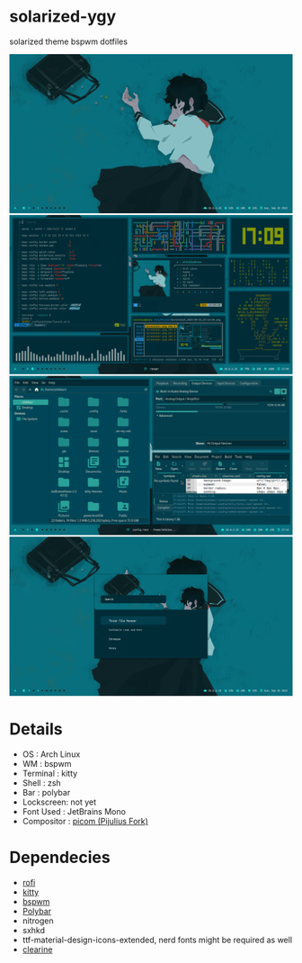# solarized-ygy
solarized theme bspwm dotfiles

![enter image description here](https://github.com/shikikan-neko08/solarized-ygy/blob/main/screenshot/Screenshot_2022-09-25_17-16-54.png)
![enter image description here](https://github.com/shikikan-neko08/solarized-ygy/blob/main/screenshot/Screenshot_2022-09-25_17-09-58.png)
![enter image description here](https://github.com/shikikan-neko08/solarized-ygy/blob/main/screenshot/Screenshot_2022-09-25_17-12-40.png)
![enter image description here](https://github.com/shikikan-neko08/solarized-ygy/blob/main/screenshot/Screenshot_2022-09-25_17-16-31.png)

# Details
* OS        : Arch Linux     
* WM        : bspwm    
* Terminal  : kitty    
* Shell     : zsh          
* Bar       : polybar     
* Lockscreen: not yet     
* Font Used : JetBrains Mono
* Compositor : [picom (Pijulius Fork)](https://github.com/pijulius/picom)

# Dependecies
 * [rofi](https://github.com/davatorium/rofi)      
 * [kitty](https://github.com/kovidgoyal/kitty)         
 * [bspwm](https://github.com/baskerville/bspwm)         
 * [Polybar](https://github.com/polybar/polybar)       
 * nitrogen       
 * sxhkd
 * ttf-material-design-icons-extended, nerd fonts might be required as well                    
 * [clearine](https://github.com/okitavera/clearine)        



